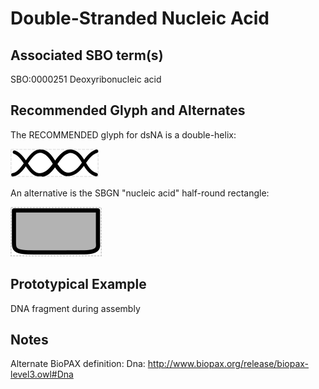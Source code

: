# Double-Stranded Nucleic Acid

## Associated SBO term(s)
SBO:0000251 Deoxyribonucleic acid 

## Recommended Glyph and Alternates
The RECOMMENDED glyph for dsNA is a double-helix:

![glyph specification](dsNA-specification.png)

An alternative is the SBGN "nucleic acid" half-round rectangle:

![glyph specification](na-sbgn-specification.png)

## Prototypical Example

DNA fragment during assembly

## Notes
Alternate BioPAX definition: Dna: http://www.biopax.org/release/biopax-level3.owl#Dna
